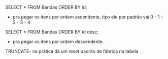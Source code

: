 SELECT * FROM Bandas ORDER BY id; 

- pra pegar os itens por ordem ascendente, tipo ele por padrão vai 0 - 1 - 2 - 3 - 4

SELECT * FROM Bandas ORDER BY id desc; 

- pra pegar os itens por ordem descendente.

TRUNCATE- na prática dá um reset padrão de fábrica na tabela

